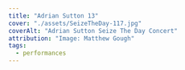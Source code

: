 ```yaml
---
title: "Adrian Sutton 13"
cover: "./assets/SeizeTheDay-117.jpg"
coverAlt: "Adrian Sutton Seize The Day Concert"
attribution: "Image: Matthew Gough"
tags:
  - performances
---
```

